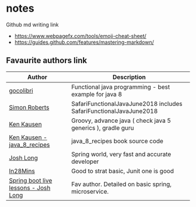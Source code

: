 # notes
Github md writing link

 - https://www.webpagefx.com/tools/emoji-cheat-sheet/
 - https://guides.github.com/features/mastering-markdown/
 
## Favaurite authors link

Author | Description
------------ | -------------
[gocolibri](https://github.com/gocolibri/learning-java-9) | Functional java programming - best example for java 8 |
[Simon Roberts](https://github.com/SimonHGR/) | SafariFunctionalJavaJune2018 includes SafariFunctionalJavaJune2018 |
[Ken Kausen](https://github.com/kousen) | Groovy, advance java ( check java 5 generics ), gradle guru
[Ken Kausen - java_8_recipes](https://github.com/kousen/java_8_recipes) | java_8_recipes book source code
[Josh Long](https://github.com/joshlong) | Spring world, very fast and accurate developer
[In28Mins](https://github.com/in28minutes/) | Good to strat basic, Junit one is good
[Spring boot live lessons - Josh Long](https://github.com/livelessons-spring/building-microservices) | Fav author. Detailed on basic spring, microservice.

